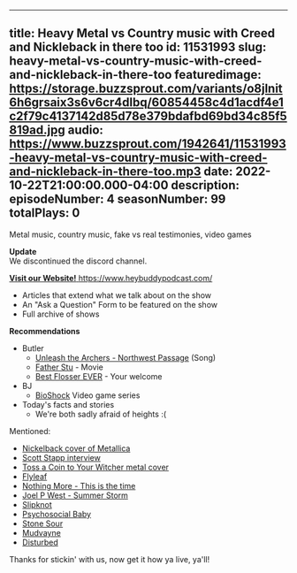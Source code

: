 
---
title: Heavy Metal vs Country music with Creed and Nickleback in there too
id: 11531993
slug: heavy-metal-vs-country-music-with-creed-and-nickleback-in-there-too
featuredimage: https://storage.buzzsprout.com/variants/o8jlnit6h6grsaix3s6v6cr4dlbq/60854458c4d1acdf4e1c2f79c4137142d85d78e379bdafbd69bd34c85f5819ad.jpg
audio: https://www.buzzsprout.com/1942641/11531993-heavy-metal-vs-country-music-with-creed-and-nickleback-in-there-too.mp3
date: 2022-10-22T21:00:00.000-04:00
description: 
episodeNumber: 4
seasonNumber: 99
totalPlays: 0
---
Metal music, country music, fake vs real testimonies, video games  
  
**Update**  
We discontinued the discord channel.  
  
[**Visit our Website!** ](https://www.heybuddypodcast.com/#/)https://www.heybuddypodcast.com/  
  
* Articles that extend what we talk about on the show
* An "Ask a Question" Form to be featured on the show
* Full archive of shows

**Recommendations** 
  
* Butler  
   * [Unleash the Archers - Northwest Passage](https://www.youtube.com/watch?v=Pd9y9R2m9qQ) (Song)  
   * [Father Stu](https://www.imdb.com/title/tt14439896/) \- Movie  
   * [Best Flosser EVER](https://www.walmart.com/ip/Listerine-Ultraclean-Access-Flosser-with-8-Dental-Flosser-Heads/146801022?wmlspartner=wlpa&selectedSellerId=1150&adid=22222222227000000000&wl0=&wl1=g&wl2=c&wl3=42423897272&wl4=pla-51320962143&wl5=9008394&wl6=&wl7=&wl8=&wl9=pla&wl10=112549851&wl11=online&wl12=146801022%5F1150&veh=sem&gclid=Cj0KCQjwqc6aBhC4ARIsAN06NmNITDkoaNzuK3BXa-SCTuDN1y3DJJmCKIfL%5FOy3Ld-lptVfI1cxoooaAhfQEALw%5FwcB) \- Your welcome
* BJ  
   * [BioShock](https://store.steampowered.com/app/7670/BioShock/) Video game series
* Today's facts and stories  
   * We're both sadly afraid of heights :(

Mentioned:

* [Nickelback cover of Metallica](https://www.youtube.com/watch?v=qqYiMFQPbWc)
* [Scott Stapp interview](https://open.spotify.com/episode/3U5fT6E2fzO3guWti0ep9h?si=LTbzMQ75Q1WzqXFePjuRWg&utm%5Fsource=sms&nd=1)
* [Toss a Coin to Your Witcher metal cover](https://youtu.be/%5F50m0Vm5VvQ)
* [Flyleaf](https://www.youtube.com/watch?v=Wnc4ybM3-ac)
* [Nothing More - This is the time](https://www.youtube.com/watch?v=Yo5fE-Zl-V4)
* [Joel P West - Summer Storm](https://www.youtube.com/watch?v=ohpAHHKqCl0)
* [Slipknot](https://www.youtube.com/watch?v=voeawXp9SSU)
* [Psychosocial Baby](https://www.youtube.com/watch?v=yIcepapvRfE)
* [Stone Sour](https://www.youtube.com/watch?v=K73-hmaHPHY)
* [Mudvayne](https://www.youtube.com/watch?v=uhqRMzoyV4g)
* [Disturbed](https://www.youtube.com/watch?v=u9Dg-g7t2l4)

Thanks for stickin' with us, now get it how ya live, ya'll!  
  
  